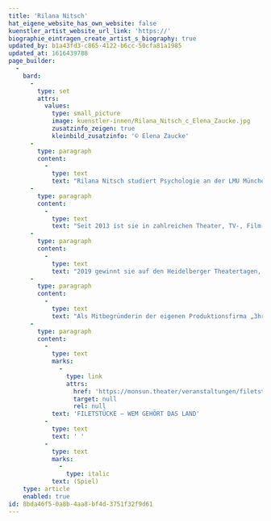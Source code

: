 ```yaml
---
title: 'Rilana Nitsch'
hat_eigene_website_has_own_website: false
kuenstler_artist_website_url_link: 'https://'
biographie_eintragen_create_artist_s_biography: true
updated_by: b1a43fd3-c865-4122-b6cc-50cfa81a1985
updated_at: 1616439788
page_builder:
  -
    bard:
      -
        type: set
        attrs:
          values:
            type: small_picture
            image: kuenstler-innen/Rilana_Nitsch_c_Elena_Zaucke.jpg
            zusatzinfo_zeigen: true
            kleinbild_zusatzinfo: '© Elena Zaucke'
      -
        type: paragraph
        content:
          -
            type: text
            text: "Rilana Nitsch studiert Psychologie an der LMU München und absolviert ihre Ausbildung zur Schauspielerin an der\_Schauspielschule Zerboni in München, sowie\_dem\_Lee Strasberg Theater and Film Institute in New York."
      -
        type: paragraph
        content:
          -
            type: text
            text: "Seit 2013 ist sie in zahlreichen Theater, TV-, Film- und Kinoproduktionen, wie „Die Chefin“, „Hubert und Staller“, „Dieses bescheuerte Herz“ u.a. zu sehen.\_"
      -
        type: paragraph
        content:
          -
            type: text
            text: "2019 gewinnt sie auf den Heidelberger Theatertagen, zusammen mit ihrem\_Kollegen Alexander Schmiedel, den 1. Jurypreis für das 2-Personen Stück „Die Geschichte von den Pandabären“, von Matei Visniec, unter der Regie von Olaf Dröge. "
      -
        type: paragraph
        content:
          -
            type: text
            text: "Als Mitbegründerin der eigenen Produktionsfirma „3hrs Pictures“,\_feierte sie zudem auf den 54.ten Hoferfilmtagen 2020, zusammen mit\_Tim Olcay und Paul Hilgedieck,\_ihr Regie- und Produktionsdebut,\_mit ihrem eigenen Kurzfilm „Jack&June“."
      -
        type: paragraph
        content:
          -
            type: text
            marks:
              -
                type: link
                attrs:
                  href: 'https://monsun.theater/veranstaltungen/filetstuecke'
                  target: null
                  rel: null
            text: 'FILETSTÜCKE – WEM GEHÖRT DAS LAND'
          -
            type: text
            text: ' '
          -
            type: text
            marks:
              -
                type: italic
            text: (Spiel)
    type: article
    enabled: true
id: 8bda46f5-0a8b-4aa8-bf4d-3751f32f9d61
---
```

